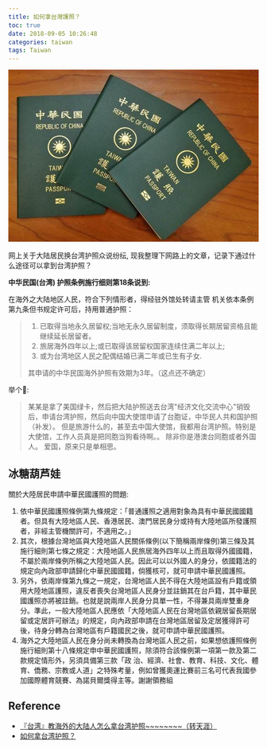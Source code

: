 ```yaml
---
title: 如何拿台灣護照？
toc: true
date: 2018-09-05 10:26:48
categories: taiwan
tags: Taiwan
---
```


<a href="/2018/09/05/taiwan/taiwan_passport/" target="_blank"><img src="/images/taiwan/taiwan-passport.jpg" width="550" border="0" alt="中華民國台灣"/></a>

<!-- more -->

网上关于大陆居民换台湾护照众说纷纭, 现我整理下网路上的文章，记录下通过什么途径可以拿到台湾护照？

**中华民国(台湾) 护照条例施行细则第18条说到:**

在海外之大陆地区人民，符合下列情形者，得经驻外馆处转请主管 机关依本条例第九条但书规定许可后，持用普通护照： 

> 1. 已取得当地永久居留权;当地无永久居留制度，须取得长期居留资格且能继续延长居留者。 
> 2. 旅居海外四年以上;或已取得该居留权国家连续住满二年以上;
> 3. 或为台湾地区人民之配偶结婚已满二年或已生有子女.
>
> 其申请的中华民国海外护照有效期为3年。（这点还不确定）

举个🌰: 

>   某某是拿了美国绿卡，然后把大陆护照送去台湾"经济文化交流中心"销毁后，申请台湾护照，然后向中国大使馆申请了台胞证，中华民人共和国护照（补发）。 但是旅游什么的，甚至去中国大使馆，我都用台湾护照。特别是大使馆，工作人员真是把同胞当狗看待啊。。 除非你是港澳台同胞或者外国人。 爱国，原来只是单相思。

## 冰糖葫芦娃

關於大陸居民申請中華民國護照的問題:

 1. 依中華民國護照條例第九條規定：「普通護照之適用對象為具有中華民國國籍者。但具有大陸地區人民、香港居民、澳門居民身分或持有大陸地區所發護照者，非經主管機關許可，不適用之。」
 2. 其次，根據台灣地區與大陸地區人民關係條例(以下簡稱兩岸條例)第三條及其施行細則第七條之規定：大陸地區人民旅居海外四年以上而且取得外國國籍，不屬於兩岸條例所稱之大陸地區人民。因此可以以外國人的身分，依國籍法的規定向內政部申請歸化中華民國國籍，倘獲核可，就可申請中華民國護照。
 3. 另外，依兩岸條第九條之一規定，台灣地區人民不得在大陸地區設有戶籍或領用大陸地區護照，違反者喪失台灣地區人民身分並註銷其在台戶籍，其中華民國護照亦將被註銷。也就是說兩岸人民身分具單一性，不得兼具兩岸雙重身分。準此，一般大陸地區人民應依「大陸地區人民在台灣地區依親居留長期居留或定居許可辦法」的規定，向內政部申請在台灣地區居留及定居獲得許可後，待身分轉為台灣地區有戶籍國民之後，就可申請中華民國護照。
 4. 海外之大陸地區人民在身分尚未轉換為台灣地區人民之前，如果想依護照條例施行細則第十八條規定申中華民國護照，除須符合該條例第一項第一款及第二款規定情形外，另須具備第三款「政 治、經濟、社會、教育、科技、文化、體育、僑務、宗教或人道」之特殊考量，例如曾獲奧運比賽前三名可代表我國參加國際體育競賽、為諾貝爾獎得主等。謝謝領務組

## Reference

- [『台湾』教海外的大陆人怎么拿台湾护照~~~~~~~~（转天涯）][1]
- [如何拿台湾护照？][2]

[1]: http://blog.renren.com/share/242960035/11109454021
[2]: https://www.zhihu.com/question/20026810